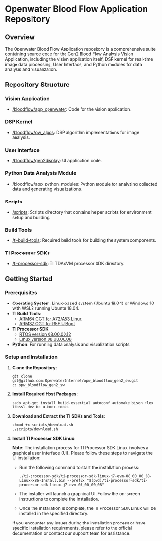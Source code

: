 # Openwater Blood Flow Application Repository

## Overview

The Openwater Blood Flow Application repository is a comprehensive suite containing source code for the Gen2 Blood Flow Analysis Vision Application, including the vision application itself, DSP kernel for real-time image data processing, User Interface, and Python modules for data analysis and visualization.

## Repository Structure

### Vision Application

- [/bloodflow/app_openwater](/bloodflow/app_openwater): Code for the vision application.

### DSP Kernel

- [/bloodflow/ow_algos](/bloodflow/ow_algos): DSP algorithm implementations for image analysis.

### User Interface

- [/bloodflow/gen2display](/bloodflow/gen2display): UI application code.

### Python Data Analysis Module

- [/bloodflow/app_python_modules](/bloodflow/app_python_modules): Python module for analyzing collected data and generating visualizations.

### Scripts

- [/scripts](/scripts): Scripts directory that contains helper scripts for environment setup and building.

### Build Tools

- [/ti-build-tools](/ti-build-tools): Required build tools for building the system components.

### TI Processor SDKs

- [/ti-processor-sdk](/ti-processor-sdk): TI TDA4VM processor SDK directory.
  
## Getting Started

### Prerequisites

- **Operating System**: Linux-based system (Ubuntu 18.04) or Windows 10 with WSL2 running Ubuntu 18.04.
- **TI Build Tools**: 
  - [ARM64 CGT for A72/A53 Linux](https://developer.arm.com/-/media/Files/downloads/gnu-a/9.2-2019.12/binrel/gcc-arm-9.2-2019.12-x86_64-aarch64-none-linux-gnu.tar.xz)
  - [ARM32 CGT for R5F U Boot](https://developer.arm.com/-/media/Files/downloads/gnu-a/9.2-2019.12/binrel/gcc-arm-9.2-2019.12-x86_64-arm-none-linux-gnueabihf.tar.xz)
- **TI Processor SDK**: 
  - [RTOS version 08.00.00.12](https://dr-download.ti.com/software-development/software-development-kit-sdk/MD-bA0wfI4X2g/08.00.00.12/ti-processor-sdk-rtos-j721e-evm-08_00_00_12.tar.gz)
  - [Linux version 08.00.00.08](https://dr-download.ti.com/software-development/software-development-kit-sdk/MD-U6uMjOroyO/08.00.00.08/ti-processor-sdk-linux-j7-evm-08_00_00_08-Linux-x86-Install.bin)
- **Python**: For running data analysis and visualization scripts.

### Setup and Installation

1. **Clone the Repository**:
   ```shell
   git clone git@github.com:OpenwaterInternet/opw_bloodflow_gen2_sw.git
   cd opw_bloodflow_gen2_sw

2. **Install Required Host Packages**:
   ```shell
   sudo apt-get install build-essential autoconf automake bison flex libssl-dev bc u-boot-tools

3. **Download and Extract the TI SDKs and Tools**:
   ```shell
   chmod +x scripts/download.sh
   ./scripts/download.sh

4. **Install TI Processor SDK Linux**:

   **Note**: The installation process for TI Processor SDK Linux involves a graphical user interface (UI). Please follow these steps to navigate the UI installation:

   - Run the following command to start the installation process:

     ```shell
     ./ti-processor-sdk/ti-processor-sdk-linux-j7-evm-08_00_00_08-Linux-x86-Install.bin --prefix "$(pwd)/ti-processor-sdk/ti-processor-sdk-linux-j7-evm-08_00_00_08"
     ```

   - The installer will launch a graphical UI. Follow the on-screen instructions to complete the installation. 

   - Once the installation is complete, the TI Processor SDK Linux will be installed in the specified directory.

   If you encounter any issues during the installation process or have specific installation requirements, please refer to the official documentation or contact our support team for assistance.

